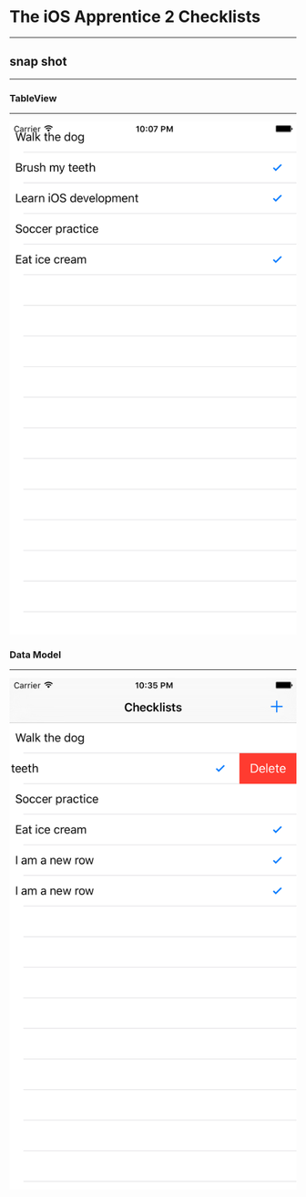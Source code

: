 # The iOS Apprentice 2 Checklists
---

## snap shot
---

### TableView
---

![1](https://github.com/iOSDevLog/iOSDevLog/raw/master/assets/img/The_iOS_Apprentice/Checklists/1.png)

### Data Model
---

![2](https://github.com/iOSDevLog/iOSDevLog/raw/master/assets/img/The_iOS_Apprentice/Checklists/2.png)
